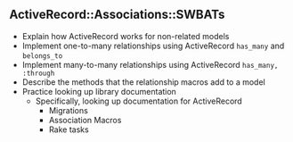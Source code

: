 ## ActiveRecord::Associations::SWBATs

- Explain how ActiveRecord works for non-related models
- Implement one-to-many relationships using ActiveRecord `has_many` and `belongs_to`
- Implement many-to-many relationships using ActiveRecord `has_many, :through`
- Describe the methods that the relationship macros add to a model
- Practice looking up library documentation
  - Specifically, looking up documentation for ActiveRecord
    - Migrations
    - Association Macros
    - Rake tasks
